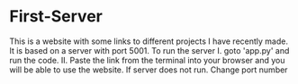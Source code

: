 # First-Server
This is a website with some links to different projects I have recently made. 
It is based on a server with port 5001. 
To run the server
I.  goto 'app.py' and run the code. 
II. Paste the link from the terminal into your browser and you will be able to use the website. 
If server does not run. Change port number

